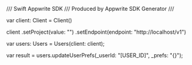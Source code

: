 /// Swift Appwrite SDK
/// Produced by Appwrite SDK Generator
///


var client: Client = Client()

client
    .setProject(value: "")
    .setEndpoint(endpoint: "http://localhost/v1")

var users: Users =  Users(client: client);

var result = users.updateUserPrefs(_userId: "[USER_ID]", _prefs: "{}");
